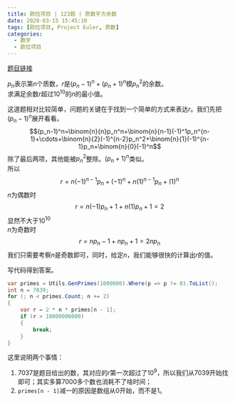 ```yaml
---
title: 欧拉项目 | 123题 | 质数平方余数
date: 2020-03-15 15:45:10
tags: [欧拉项目, Project Euler, 质数]
categories:
  - 数学
  - 欧拉项目
---
```

[题目链接](https://projecteuler.net/problem=123 "Problem 123 - Project Euler")

$p_n$表示第$n$个质数，$r$是$(p_n-1)^n+(p_n+1)^n$模$p_n^2$的余数。  
求满足余数$r$超过$10^{10}$的$n$的最小值。
<!-- more -->
这道题相对比较简单，问题的关键在于找到一个简单的方式来表达$r$。我们先把$(p_n-1)^n$展开看看。  
$$(p_n-1)^n=\binom{n}{n}p_n^n+\binom{n}{n-1}(-1)^1p_n^{n-1}+\cdots+\binom{n}{2}(-1)^{n-2}p_n^2+\binom{n}{1}(-1)^{n-1}p_n+\binom{n}{0}(-1)^n$$
除了最后两项，其他能被$p_n^2$整除。$(p_n+1)^n$类似。  
所以
$$r=n(-1)^{n-1}p_n+(-1)^n+n(1)^{n-1}p_n+(1)^n$$
$n$为偶数时
$$r=n(-1)p_n+1+n(1)p_n+1=2$$
显然不大于$10^{10}$  
$n$为奇数时
$$r=np_n-1+np_n+1=2np_n$$
我们只需要考察$n$是奇数即可，同时，给定$n$，我们能够很快的计算出$r$的值。

写代码得到答案。
``` csharp
var primes = Utils.GenPrimes(1000000).Where(p => p != 0).ToList();
int n = 7039;
for (; n < primes.Count; n += 2)
{
    var r = 2 * n * primes[n - 1];
    if (r > 10000000000)
    {
        break;
    }
}
```
这里说明两个事情：
1. 7037是题目给出的数，其对应的$r$第一次超过了$10^9$，所以我们从7039开始找即可；其实多算7000多个数也消耗不了啥时间；
2. `primes[n - 1]`减一的原因是数组从0开始，而不是1。
